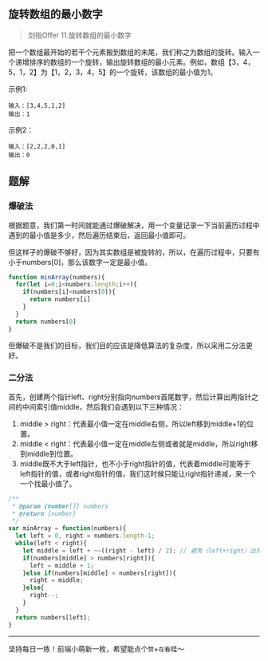 ## 旋转数组的最小数字

> 剑指Offer 11.旋转数组的最小数字

把一个数组最开始的若干个元素搬到数组的末尾，我们称之为数组的旋转。输入一个递增排序的数组的一个旋转，输出旋转数组的最小元素。例如，数组【3，4，5，1，2】为【1，2，3，4，5】的一个旋转，该数组的最小值为1。

示例1:

```
输入：[3,4,5,1,2]
输出：1
```

示例2：

```
输入：[2,2,2,0,1]
输出：0
```

## 题解

### 爆破法

根据题意，我们第一时间就能通过爆破解决，用一个变量记录一下当前遍历过程中遇到的最小值是多少，然后遍历结束后，返回最小值即可。

但这样子的爆破不够好，因为其实数组是被旋转的，所以，在遍历过程中，只要有小于numbers[0]，那么该数字一定是最小值。

```javascript
function minArray(numbers){
  for(let i=0;i<numbers.length;i++){
    if(numbers[i]<numbers[0]){
      return numbers[i]
    }
  }
  return numbers[0]
}
```

但爆破不是我们的目标，我们目的应该是降低算法的复杂度，所以采用二分法更好。

### 二分法

首先，创建两个指针left、right分别指向numbers首尾数字，然后计算出两指针之间的中间索引值middle，然后我们会遇到以下三种情况：

1. middle > right：代表最小值一定在middle右侧，所以left移到middle+1的位置。
2. middle < right：代表最小值一定在middle左侧或者就是middle，所以right移到middle到位置。
3. middle既不大于left指针，也不小于right指针的值，代表着middle可能等于left指针的值，或者right指针的值，我们这时候只能让right指针递减，来一个一个找最小值了。

```javascript
/**
 * @param {number[]} numbers
 * @return {number}
 */
var minArray = function(numbers){
  let left = 0, right = numbers.length-1;
  while(left < right){
    let middle = left + ~~((right - left) / 2); // 避免（left+right）出现溢出
    if(numbers[middle] > numbers[right]){
      left = middle + 1;
    }else if(numbers[middle] < numbers[right]){
      right = middle;
    }else{
      right--;
    }
  }
  return numbers[left];
}
```



****

坚持每日一练！前端小萌新一枚，希望能点个`赞`+`在看`哇～


